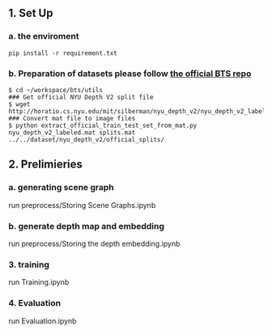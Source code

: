 ## 1. Set Up


### a. the enviroment
```pip install -r requirement.txt```

### b. Preparation of datasets please follow [the official BTS repo](https://github.com/cleinc/bts)
```shell
$ cd ~/workspace/bts/utils
### Get official NYU Depth V2 split file
$ wget http://horatio.cs.nyu.edu/mit/silberman/nyu_depth_v2/nyu_depth_v2_labeled.mat
### Convert mat file to image files
$ python extract_official_train_test_set_from_mat.py nyu_depth_v2_labeled.mat splits.mat ../../dataset/nyu_depth_v2/official_splits/
```
## 2. Prelimieries
### a. generating scene graph
run preprocess/Storing Scene Graphs.ipynb


### b. generate depth map and embedding 
run preprocess/Storing the depth embedding.ipynb




### 3. training

run Training.ipynb

### 4. Evaluation

run Evaluation.ipynb

